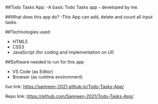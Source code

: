 ##Todo Tasks App:
-A basic Todo Tasks app - developed by me.

##What does this app do?
-This App can add, delete and count all input tasks.  

##Technologies used:
- HTML5
- CSS3
- JavaScript (for coding and implementation on UI)

##Software needed to run for this app
- VS Code (as Editor)
- Browser (as runtime environment)

live link: https://samreen-2021.github.io/Todo-Tasks-App/

Repo link: https://github.com/Samreen-2021/Todo-Tasks-App/
